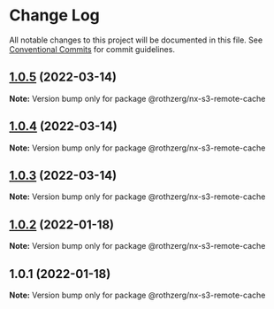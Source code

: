 # Change Log

All notable changes to this project will be documented in this file.
See [Conventional Commits](https://conventionalcommits.org) for commit guidelines.

## [1.0.5](https://github.com/emrerothzerg/rothzerg/compare/@rothzerg/nx-s3-remote-cache@1.0.4...@rothzerg/nx-s3-remote-cache@1.0.5) (2022-03-14)

**Note:** Version bump only for package @rothzerg/nx-s3-remote-cache





## [1.0.4](https://github.com/emrerothzerg/rothzerg/compare/@rothzerg/nx-s3-remote-cache@1.0.3...@rothzerg/nx-s3-remote-cache@1.0.4) (2022-03-14)

**Note:** Version bump only for package @rothzerg/nx-s3-remote-cache





## [1.0.3](https://github.com/emrerothzerg/rothzerg/compare/@rothzerg/nx-s3-remote-cache@1.0.2...@rothzerg/nx-s3-remote-cache@1.0.3) (2022-03-14)

**Note:** Version bump only for package @rothzerg/nx-s3-remote-cache





## [1.0.2](https://github.com/emrerothzerg/rothzerg/compare/@rothzerg/nx-s3-remote-cache@1.0.1...@rothzerg/nx-s3-remote-cache@1.0.2) (2022-01-18)

**Note:** Version bump only for package @rothzerg/nx-s3-remote-cache





## 1.0.1 (2022-01-18)

**Note:** Version bump only for package @rothzerg/nx-s3-remote-cache
